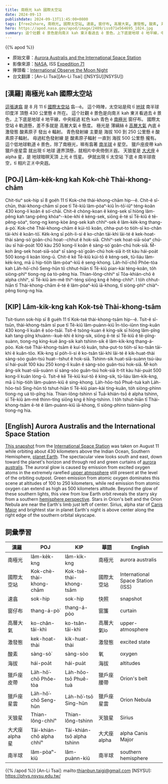 ```yaml
---
title: 南極光 kah 國際太空站
date: 2024-09-13
publishdate: 2024-09-13T11:45:00+0800
tags: [free2share, 南極光, 國際太空站, 速翕, 窗仔布, 高層大氣, 激發態, 酸素, 海拔, 獵戶座皮帶, 獵戶座星雲, 天狼星, 大犬座 Alpha 星, 南半球]
hero: https://apod.nasa.gov/apod/image/2409/iss071e564695_1024.jpg
summary: 這个壯觀 ê 景色是向南爿 kah 東爿看過去 ê 景色，上下底是地球 ê 地平線，中央經過 紅色 kah 青色 ê 南極光窗仔布。
---
```


{{% apod %}}

- 原始文章：[Aurora Australis and the International Space Station](https://apod.nasa.gov/apod/ap240913.html)
- 影像來源：[NASA](https://www.nasa.gov/), ISS [Expedition 71](https://www.nasa.gov/mission/expedition-71/)
- 攑頭看：[International Observe the Moon Night](https://moon.nasa.gov/observe-the-moon-night/about/overview/)
- 台文翻譯：[An-Li Tsai][An-Li Tsai] ([NSYSU][NSYSU])

## [漢羅] 南極光 kah 國際太空站
[這張速翕][This snapshot] 是 8 月 11 tī [國際太空站][International Space Station] 翕--ê。
這个時陣，太空站是飛 tī [地球][planet Earth] 南半球 印度洋 頂懸 430 公里懸 ê 所在。
這个壯觀 ê 景色是向南爿 kah 東爿看過去 ê 景色，上下底是地球 ê 地平線，中央經過 紅色 kah 青色 ê [南極光][aurora australis] 窗仔布。
國際太空站 ê 軌道懸，差不多就是 高層大氣 ê 懸度。
極光是 薄縭絲 ê [高層大氣][upper atmosphere] 內底 ê 激發態 酸素原子 發出 ê 輻射。
青色發射線 主要是 海拔 100 到 250 公里懸 ê 酸素原子輻射。
毋過紅色發射線 是 酸素原子輻射 一直到 海拔 500 公里懸 攏有。
這个低地球軌道 ê 景色，除了南極光，嘛有翕著 [南半球][hemisphere perspective] ê 星空。
獵戶座皮帶 kah 獵戶座星雲 就出現 tī 地球 邊界頂懸，就相片中央倚倒爿遐。
天狼星是 [大犬座][Canis Major] ê alpha 星，是 地球暗暝天頂 上光 ê 恆星。
伊就出現 tī 太空站 下底 ê 南半球夜空，tī 相片正爿中央遐。

## [POJ] Lâm-ke̍k-kng kah Kok-chè Thài-khong-chām
Chit-tiuⁿ sok-hip sī 8 goe̍h 11 tī Kok-chè thài-khong-chām hip--ê.
Chit-ê sî-chūn, thài-khong-chām sī poe tī Tē-kiû lâm-pòaⁿ-kiû Ìn-tō͘-iûⁿ téng-koân 430 kong-lí koân ê só͘-chāi.
Chit-ê chòng-koan ê kéng-sek sī hiòng lâm-pêng kah tang-pêng khòaⁿ--kòe-khì ê kéng-sek, siōng ē-té sī Tē-kiû ê tē-pêng-sòaⁿ, tiong-ng keng-kòe âng-sek kah chhiⁿ-sek ê lâm-ke̍k-kng thang-á-pò͘.
Kok-chè Thài-khong-chām ê kúi-tō koân, chha-put-to tio̍h-sī ko-chân tāi-khì ê koân-tō͘.
Ke̍k-kng sī po̍h-li-si ê ko-chân tāi-khì lāi-té ê kek-hoat-thài sàng-sò͘ goân-chú hoat--chhut ê hok-siā.
Chhiⁿ-sek hoat-siā-sòaⁿ chú-iàu sī hái-poa̍t 100 kàu 250 kong-lí koân ê sàng-sò͘ goân-chú hok-siā.
M̄-koh âng-sek hoat-siā-sòaⁿ sī sàng-sò͘ goân-chú hok-siā it-ti̍t kàu hái-poa̍t 500 kong-lí koân lóng-ū.
Chit-ê kē Tē-kiû kúi-tō ê kéng-sek, tû-liáu lâm-ke̍k-kng, mā ū hip-tio̍h lâm-pòaⁿ-kiû ê seng-khong.
La̍h-hō͘-chō Phôe-tòa kah La̍h-hō͘-chō Seng-hûn tō chhut-hiān tī Tē-kiû pian-kài téng-koân, to̍h siòng-phìⁿ tiong-ng óa tò-pêng hia.
Thian-lông-chhiⁿ sī Tōa-khián-chō ê alpha chhiⁿ, sī Tē-kiû àm-mê thiⁿ-téng siōng kng ê hêng-chhiⁿ.
I to̍h chhut-hiān tī Thài-khong-chām ē-té ê lâm-pòaⁿ-kiû iā-khong, tī siòng-phìⁿ chiàⁿ-pêng tiong-ng hia.

## [KIP] Lâm-ki̍k-kng kah Kok-tsè Thài-khong-tsām
Tsit-tiunn sok-hip sī 8 gue̍h 11 tī Kok-tsè thài-khong-tsām hip--ê.
Tsit-ê sî-tsūn, thài-khong-tsām sī pue tī Tē-kiû lâm-puànn-kiû Ìn-tōo-iûnn tíng-kuân 430 kong-lí kuân ê sóo-tsāi.
Tsit-ê tsòng-kuan ê kíng-sik sī hiòng lâm-pîng kah tang-pîng khuànn--kuè-khì ê kíng-sik, siōng ē-té sī Tē-kiû ê tē-pîng-suànn, tiong-ng king-kuè âng-sik kah tshinn-sik ê lâm-ki̍k-kng thang-á-pòo.
Kok-tsè Thài-khong-tsām ê kuí-tō kuân, tsha-put-to tio̍h-sī ko-tsân tāi-khì ê kuân-tōo.
Ki̍k-kng sī po̍h-li-si ê ko-tsân tāi-khì lāi-té ê kik-huat-thài sàng-sòo guân-tsú huat--tshut ê hok-siā.
Tshinn-sik huat-siā-suànn tsú-iàu sī hái-pua̍t 100 kàu 250 kong-lí kuân ê sàng-sòo guân-tsú hok-siā.
M̄-koh âng-sik huat-siā-suànn sī sàng-sòo guân-tsú hok-siā it-ti̍t kàu hái-pua̍t 500 kong-lí kuân lóng-ū.
Tsit-ê kē Tē-kiû kuí-tō ê kíng-sik, tû-liáu lâm-ki̍k-kng, mā ū hip-tio̍h lâm-puànn-kiû ê sing-khong.
La̍h-hōo-tsō Phuê-tuà kah La̍h-hōo-tsō Sing-hûn tō tshut-hiān tī Tē-kiû pian-kài tíng-kuân, to̍h siòng-phìnn tiong-ng uá tò-pîng hia.
Thian-lông-tshinn sī Tuā-khián-tsō ê alpha tshinn, sī Tē-kiû àm-mê thinn-tíng siōng kng ê hîng-tshinn.
I to̍h tshut-hiān tī Thài-khong-tsām ē-té ê lâm-puànn-kiû iā-khong, tī siòng-phìnn tsiànn-pîng tiong-ng hia.

## [English] Aurora Australis and the International Space Station
[This snapshot][This snapshot] from the [International Space Station][International Space Station] was taken on August 11 while orbiting about 430 kilometers above the Indian Ocean, Southern Hemisphere, [planet Earth][planet Earth].
The spectacular view looks south and east, down toward the planet's horizon and through red and green curtains of [aurora australis][aurora australis].
The auroral glow is caused by emission from excited oxygen atoms in the extremely rarefied [upper atmosphere][upper atmosphere] still present at the level of the orbiting outpost.
Green emission from atomic oxygen dominates this scene at altitudes of 100 to 250 kilometers, while red emission from atomic oxygen can extend as high as 500 kilometers altitude.
Beyond the glow of these southern lights, this view from low Earth orbit reveals the starry sky from a southern [hemisphere perspective][hemisphere perspective].
Stars in Orion's belt and the Orion Nebula are near the Earth's limb just left of center.
Sirius, alpha star of [Canis Major][Canis Major] and brightest star in planet Earth's night is above center along the right edge of the southern orbital skyscape.

## 詞彙學習

|漢羅|POJ|KIP|華語|English|
|-|-|-|-|-|
|南極光|lâm-ke̍k-kng|lâm-ki̍k-kng|南極光|aurora australis|
|國際太空站|Kok-chè-thài-khong-chām|Kok-tsè-thài-khong-tsām|國際太空站|International Space Station (ISS)|
|速翕|sok-hip|sok-hip|快照|snapshot|
|窗仔布|thang-á-pò͘|thang-á-pòo|窗簾|curtain|
|高層大氣|ko-chân-tāi-khì|ko-tsân-tāi-khì|高層大氣lo|upper-atmosphere|
|激發態|kek-hoat-thài|kik-huat-thài|激發態|excited state|
|酸素|sàng-sò͘|sàng-sòo|氧|oxygen|
|海拔|hái-poa̍t|hái-pua̍t|海拔|altitudes|
|獵戶座皮帶|La̍h-hō͘-chō Phôe-tòa|La̍h-hōo-tsō Phuê-tuà|獵戶座腰帶|Orion's belt|
|獵戶座星雲|La̍h-hō͘-chō Seng-hûn|La̍h-hō͘-tsō Sing-hûn|獵戶座星雲|Orion Nebula|
|天狼星|Thian-lông-chhiⁿ|Thian-lông-tshinn|天狼星|Sirius|
|大犬座 alpha 星|Tāi-khián-chō alpha chhiⁿ|Tāi-khián-tsō alpha tshinn|大犬座 alpha|alpha Canis Major|
|南半球|lâm-pòaⁿ-kiû|lâm-puànn-kiû|南半球|southern hemisphere|

{{% /apod %}}
[An-Li Tsai]: mailto:thianbun.taigi@gmail.com
[NSYSU]: https://phys.nsysu.edu.tw/

[copyright]: https://apod.nasa.gov/apod/fap/lib/about_apod.html#srapply
[License3]: https://creativecommons.org/licenses/by/3.0/
[License2]:https://creativecommons.org/licenses/by-nc-nd/2.0/

[This snapshot]:https://www.flickr.com/photos/nasa2explore/53975674810/
[International Space Station]:https://blogs.nasa.gov/spacestation/
[planet Earth]:https://earthobservatory.nasa.gov/blogs/earthmatters/2024/05/15/citizen-scientists-capture-brilliant-photos-of-the-aurora/
[aurora australis]:https://earthobservatory.nasa.gov/images/1346/aurora-australis
[upper atmosphere]:https://science.nasa.gov/earth/earth-atmosphere/earths-atmosphere-a-multi-layered-cake/
[hemisphere perspective]:https://apod.nasa.gov/apod/ap100115.html
[Canis Major]:https://en.wikipedia.org/wiki/Canis_Major#Features
